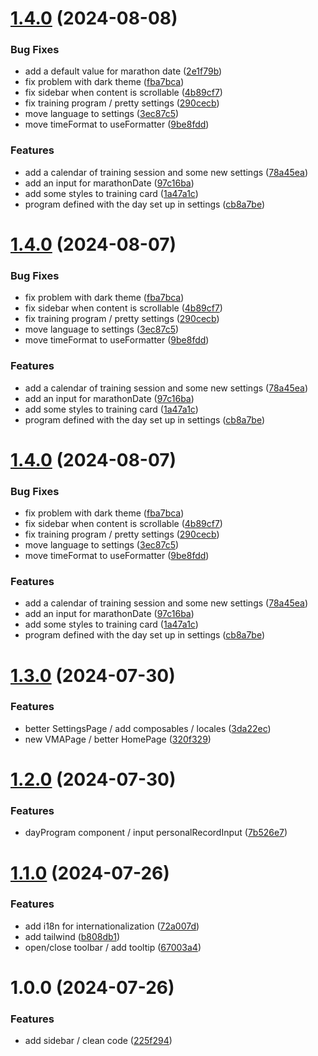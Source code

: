 # [1.4.0](https://github.com/TheoLaperrouse/SportProgram/compare/v1.3.0...v1.4.0) (2024-08-08)


### Bug Fixes

* add a default value for marathon date ([2e1f79b](https://github.com/TheoLaperrouse/SportProgram/commit/2e1f79b01f18668b307628f796b23ced4a69fa55))
* fix problem with dark theme ([fba7bca](https://github.com/TheoLaperrouse/SportProgram/commit/fba7bca06031a2876828b7961168c990e3cff513))
* fix sidebar when content is scrollable ([4b89cf7](https://github.com/TheoLaperrouse/SportProgram/commit/4b89cf7541b1de7f4a9a27ffe3d11c9733373192))
* fix training program / pretty settings ([290cecb](https://github.com/TheoLaperrouse/SportProgram/commit/290cecbfe7e633740194ff22b8a45b6f087f29b3))
* move language to settings ([3ec87c5](https://github.com/TheoLaperrouse/SportProgram/commit/3ec87c552dab2ca9edb5d927742b9bbdafa013fc))
* move timeFormat to useFormatter ([9be8fdd](https://github.com/TheoLaperrouse/SportProgram/commit/9be8fddc306329fda72754ede617b9ed0bd744d6))


### Features

* add a calendar of training session and some new settings ([78a45ea](https://github.com/TheoLaperrouse/SportProgram/commit/78a45ead3c1fe7092dac7177d156f01465c8616e))
* add an input for marathonDate ([97c16ba](https://github.com/TheoLaperrouse/SportProgram/commit/97c16bad5a892494f3e5c3d2e88b6bd98e690ae8))
* add some styles to training card ([1a47a1c](https://github.com/TheoLaperrouse/SportProgram/commit/1a47a1ceb0694a00220e4265188487a62862c6fe))
* program defined with the day set up in settings ([cb8a7be](https://github.com/TheoLaperrouse/SportProgram/commit/cb8a7be606aa2f5998a134560b62c66ac3f25843))

# [1.4.0](https://github.com/TheoLaperrouse/SportProgram/compare/v1.3.0...v1.4.0) (2024-08-07)


### Bug Fixes

* fix problem with dark theme ([fba7bca](https://github.com/TheoLaperrouse/SportProgram/commit/fba7bca06031a2876828b7961168c990e3cff513))
* fix sidebar when content is scrollable ([4b89cf7](https://github.com/TheoLaperrouse/SportProgram/commit/4b89cf7541b1de7f4a9a27ffe3d11c9733373192))
* fix training program / pretty settings ([290cecb](https://github.com/TheoLaperrouse/SportProgram/commit/290cecbfe7e633740194ff22b8a45b6f087f29b3))
* move language to settings ([3ec87c5](https://github.com/TheoLaperrouse/SportProgram/commit/3ec87c552dab2ca9edb5d927742b9bbdafa013fc))
* move timeFormat to useFormatter ([9be8fdd](https://github.com/TheoLaperrouse/SportProgram/commit/9be8fddc306329fda72754ede617b9ed0bd744d6))


### Features

* add a calendar of training session and some new settings ([78a45ea](https://github.com/TheoLaperrouse/SportProgram/commit/78a45ead3c1fe7092dac7177d156f01465c8616e))
* add an input for marathonDate ([97c16ba](https://github.com/TheoLaperrouse/SportProgram/commit/97c16bad5a892494f3e5c3d2e88b6bd98e690ae8))
* add some styles to training card ([1a47a1c](https://github.com/TheoLaperrouse/SportProgram/commit/1a47a1ceb0694a00220e4265188487a62862c6fe))
* program defined with the day set up in settings ([cb8a7be](https://github.com/TheoLaperrouse/SportProgram/commit/cb8a7be606aa2f5998a134560b62c66ac3f25843))

# [1.4.0](https://github.com/TheoLaperrouse/SportProgram/compare/v1.3.0...v1.4.0) (2024-08-07)

### Bug Fixes

-   fix problem with dark theme ([fba7bca](https://github.com/TheoLaperrouse/SportProgram/commit/fba7bca06031a2876828b7961168c990e3cff513))
-   fix sidebar when content is scrollable ([4b89cf7](https://github.com/TheoLaperrouse/SportProgram/commit/4b89cf7541b1de7f4a9a27ffe3d11c9733373192))
-   fix training program / pretty settings ([290cecb](https://github.com/TheoLaperrouse/SportProgram/commit/290cecbfe7e633740194ff22b8a45b6f087f29b3))
-   move language to settings ([3ec87c5](https://github.com/TheoLaperrouse/SportProgram/commit/3ec87c552dab2ca9edb5d927742b9bbdafa013fc))
-   move timeFormat to useFormatter ([9be8fdd](https://github.com/TheoLaperrouse/SportProgram/commit/9be8fddc306329fda72754ede617b9ed0bd744d6))

### Features

-   add a calendar of training session and some new settings ([78a45ea](https://github.com/TheoLaperrouse/SportProgram/commit/78a45ead3c1fe7092dac7177d156f01465c8616e))
-   add an input for marathonDate ([97c16ba](https://github.com/TheoLaperrouse/SportProgram/commit/97c16bad5a892494f3e5c3d2e88b6bd98e690ae8))
-   add some styles to training card ([1a47a1c](https://github.com/TheoLaperrouse/SportProgram/commit/1a47a1ceb0694a00220e4265188487a62862c6fe))
-   program defined with the day set up in settings ([cb8a7be](https://github.com/TheoLaperrouse/SportProgram/commit/cb8a7be606aa2f5998a134560b62c66ac3f25843))

# [1.3.0](https://github.com/TheoLaperrouse/SportProgram/compare/v1.2.0...v1.3.0) (2024-07-30)

### Features

-   better SettingsPage / add composables / locales ([3da22ec](https://github.com/TheoLaperrouse/SportProgram/commit/3da22ec65c4f2283f6e5b6ea0fa6b7ef84ad6600))
-   new VMAPage / better HomePage ([320f329](https://github.com/TheoLaperrouse/SportProgram/commit/320f329be80c3d667bec30212e646774275dfcb2))

# [1.2.0](https://github.com/TheoLaperrouse/SportProgram/compare/v1.1.0...v1.2.0) (2024-07-30)

### Features

-   dayProgram component / input personalRecordInput ([7b526e7](https://github.com/TheoLaperrouse/SportProgram/commit/7b526e79340030f71575bc2d7902b0caeb9634d3))

# [1.1.0](https://github.com/TheoLaperrouse/SportProgram/compare/v1.0.0...v1.1.0) (2024-07-26)

### Features

-   add i18n for internationalization ([72a007d](https://github.com/TheoLaperrouse/SportProgram/commit/72a007d1f6f9d5e1b0d4813c3d9894da7b0b5078))
-   add tailwind ([b808db1](https://github.com/TheoLaperrouse/SportProgram/commit/b808db1a1e2beea9840c74d4dfb2b1e8c11eebc8))
-   open/close toolbar / add tooltip ([67003a4](https://github.com/TheoLaperrouse/SportProgram/commit/67003a4515e6a0f0599d2506ee2bda9687e90633))

# 1.0.0 (2024-07-26)

### Features

-   add sidebar / clean code ([225f294](https://github.com/TheoLaperrouse/SportProgram/commit/225f294221b678d37f1d339a456acbb24e3d3c59))
